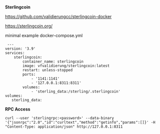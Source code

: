 **Sterlingcoin**

https://github.com/validierungcc/sterlingcoin-docker

https://sterlingcoin.org/


minimal example docker-compose.yml

     ---
    version: '3.9'
    services:
        sterlingcoin:
            container_name: sterlingcoin
            image: vfvalidierung/sterlingcoin:latest
            restart: unless-stopped
            ports:
                - '1141:1141'
                - '127.0.0.1:8311:8311'
            volumes:
                - 'sterling_data:/sterling/.sterlingcoin'
    volumes:
       sterling_data:

**RPC Access**

    curl --user 'sterlingrpc:<password>' --data-binary '{"jsonrpc":"2.0","id":"curltext","method":"getinfo","params":[]}' -H "Content-Type: application/json" http://127.0.0.1:8311
